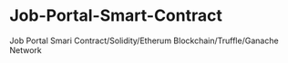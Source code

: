 # Job-Portal-Smart-Contract
Job Portal Smari Contract/Solidity/Etherum Blockchain/Truffle/Ganache Network
